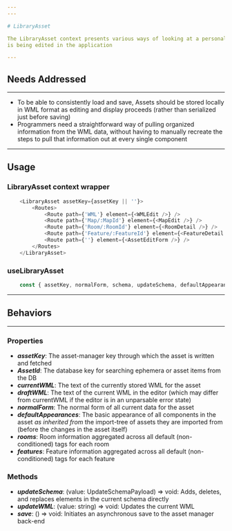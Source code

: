 ```yaml
---
---

# LibraryAsset

The LibraryAsset context presents various ways of looking at a personal asset as it
is being edited in the application

---
```


## Needs Addressed

---

- To be able to consistently load and save, Assets should be stored locally in WML format
as editing and display proceeds (rather than serialized just before saving)
- Programmers need a straightforward way of pulling organized information from
the WML data, without having to manually recreate the steps to pull that information
out at every single component

---

## Usage

### LibraryAsset context wrapper

```ts
    <LibraryAsset assetKey={assetKey || ''}>
        <Routes>
            <Route path={'WML'} element={<WMLEdit />} />
            <Route path={'Map/:MapId'} element={<MapEdit />} />
            <Route path={'Room/:RoomId'} element={<RoomDetail />} />
            <Route path={'Feature/:FeatureId'} element={<FeatureDetail />} />
            <Route path={''} element={<AssetEditForm />} />
        </Routes>
    </LibraryAsset>
```

### useLibraryAsset

```ts
    const { assetKey, normalForm, schema, updateSchema, defaultAppearances, updateWML, rooms } = useLibraryAsset()
```

---

## Behaviors

---

### Properties

- ***assetKey***: The asset-manager key through which the asset is written and fetched
- ***AssetId***: The database key for searching ephemera or asset items from the DB
- ***currentWML***: The text of the currently stored WML for the asset
- ***draftWML***: The text of the current WML in the editor (which may differ from currentWML
if the editor is in an unparsable error state)
- ***normalForm***: The normal form of all current data for the asset
- ***defaultAppearances***: The basic appearance of all components in the asset
*as inherited from* the import-tree of assets they are imported from (before the
changes in the asset itself)
- ***rooms***: Room information aggregated across all default (non-conditioned) tags for
each room
- ***features***: Feature information aggregated across all default (non-conditioned) tags for
each feature

### Methods

- ***updateSchema***: (value: UpdateSchemaPayload) => void: Adds, deletes, and replaces elements
in the current schema directly
- ***updateWML***: (value: string) => void: Updates the current WML
- ***save***: () => void: Initiates an asynchronous save to the asset manager back-end